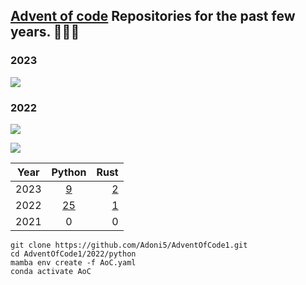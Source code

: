 ## [Advent of code](https://adventofcode.com/) Repositories for the past few years. 🎄🎄🎄

### 2023
![](https://img.shields.io/badge/days%20completed-14-red) <!-- 2023 -->


### 2022
![](https://img.shields.io/badge/days%20completed-25-red) <!-- 2022 -->
<div>
  <img src="https://media3.giphy.com/media/3oz8xALpV1X2BPo7cI/giphy.gif?cid=ecf05e47bzhkp6nu5i5rpmbl9p154nffeidif9bfrdt9fbtb&rid=giphy.gif"> 
</div>

| Year         | Python | Rust |
|--------------|:-----:|-----------:|
| 2023      |  [9]( ./2023/python/) |          [2]( ./2023/rust/) |
| 2022 |  [25]( ./2022/python/) |        [1]( ./2022/rust/) |
| 2021      |  0 |          0 |


```console
git clone https://github.com/Adoni5/AdventOfCode1.git
cd AdventOfCode1/2022/python
mamba env create -f AoC.yaml
conda activate AoC
```
